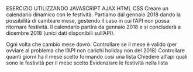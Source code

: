 ESERCIZIO UTILIZZANDO JAVASCRIPT AJAX HTML CSS 
Creare un calendario dinamico con le festività. Partiamo dal gennaio 2018 dando la possibilità di cambiare mese, gestendo il caso in cui l’API non possa ritornare festività. Il calendario partirà da gennaio 2018 e si concluderà a dicembre 2018 (unici dati disponibili sull’API).

Ogni volta che cambio mese dovrò:
Controllare se il mese è valido (per ovviare al problema che l’API non carichi holiday non del 2018)
Controllare quanti giorni ha il mese scelto formando così una lista
Chiedere all’api quali sono le festività per il mese scelto
Evidenziare le festività nella lista
